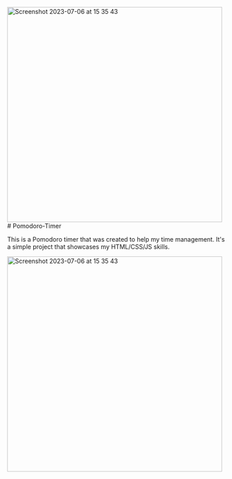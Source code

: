 <img width="496" alt="Screenshot 2023-07-06 at 15 35 43" src="https://github.com/feyaif3/Pomodoro-Timer/assets/74784382/6e72da74-bf89-435b-bf53-9f0f7ad8f64c"># Pomodoro-Timer

 This is a Pomodoro timer that was created to help my time management. It's a simple project that showcases my HTML/CSS/JS skills. 

 
<img width="496" alt="Screenshot 2023-07-06 at 15 35 43" src="https://github.com/feyaif3/Pomodoro-Timer/assets/74784382/08b8d174-08ca-4e21-aff8-64bd40204d13">
